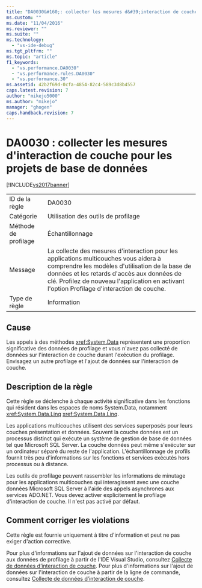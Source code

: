 ```yaml
---
title: "DA0030&#160;: collecter les mesures d&#39;interaction de couche pour les projets de base de donn&#233;es | Microsoft Docs"
ms.custom: ""
ms.date: "11/04/2016"
ms.reviewer: ""
ms.suite: ""
ms.technology: 
  - "vs-ide-debug"
ms.tgt_pltfrm: ""
ms.topic: "article"
f1_keywords: 
  - "vs.performance.DA0030"
  - "vs.performance.rules.DA0030"
  - "vs.performance.30"
ms.assetid: 42b2f69d-0cfa-4854-82c4-589c3d8b4557
caps.latest.revision: 7
author: "mikejo5000"
ms.author: "mikejo"
manager: "ghogen"
caps.handback.revision: 7
---
```

# DA0030&#160;: collecter les mesures d&#39;interaction de couche pour les projets de base de donn&#233;es
[!INCLUDE[vs2017banner](../code-quality/includes/vs2017banner.md)]

|||  
|-|-|  
|ID de la règle|DA0030|  
|Catégorie|Utilisation des outils de profilage|  
|Méthode de profilage|Échantillonnage|  
|Message|La collecte des mesures d'interaction pour les applications multicouches vous aidera à comprendre les modèles d'utilisation de la base de données et les retards d'accès aux données de clé.  Profilez de nouveau l'application en activant l'option Profilage d'interaction de couche.|  
|Type de règle|Information|  
  
## Cause  
 Les appels à des méthodes <xref:System.Data> représentent une proportion significative des données de profilage et vous n'avez pas collecté de données sur l'interaction de couche durant l'exécution du profilage.  Envisagez un autre profilage et l'ajout de données sur l'interaction de couche.  
  
## Description de la règle  
 Cette règle se déclenche à chaque activité significative dans les fonctions qui résident dans les espaces de noms System.Data, notamment <xref:System.Data.Linq> <xref:System.Data.Linq>.  
  
 Les applications multicouches utilisent des services superposés pour leurs couches présentation et données.  Souvent la couche données est un processus distinct qui exécute un système de gestion de base de données tel que Microsoft SQL Server.  La couche données peut même s'exécuter sur un ordinateur séparé du reste de l'application.  L'échantillonnage de profils fournit très peu d'informations sur les fonctions et services exécutés hors processus ou à distance.  
  
 Les outils de profilage peuvent rassembler les informations de minutage pour les applications multicouches qui interagissent avec une couche données Microsoft SQL Server à l'aide des appels asynchrones aux services ADO.NET.  Vous devez activer explicitement le profilage d'interaction de couche.  Il n'est pas activé par défaut.  
  
## Comment corriger les violations  
 Cette règle est fournie uniquement à titre d'information et peut ne pas exiger d'action corrective.  
  
 Pour plus d'informations sur l'ajout de données sur l'interaction de couche aux données de profilage à partir de l'IDE Visual Studio, consultez [Collecte de données d’interaction de couche](../profiling/collecting-tier-interaction-data.md).  Pour plus d'informations sur l'ajout de données sur l'interaction de couche à partir de la ligne de commande, consultez [Collecte de données d’interaction de couche](../profiling/adding-tier-interaction-data-from-the-command-line.md).